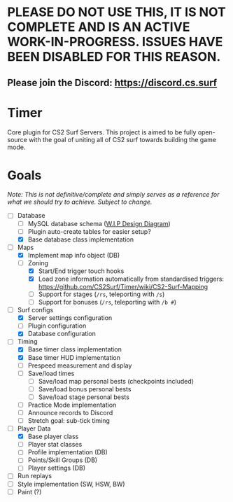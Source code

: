 # PLEASE DO NOT USE THIS, IT IS NOT COMPLETE AND IS AN ACTIVE WORK-IN-PROGRESS. ISSUES HAVE BEEN DISABLED FOR THIS REASON. 
## Please join the Discord: https://discord.cs.surf

# Timer
Core plugin for CS2 Surf Servers. This project is aimed to be fully open-source with the goal of uniting all of CS2 surf towards building the game mode.

# Goals
*Note: This is not definitive/complete and simply serves as a reference for what we should try to achieve. Subject to change.*

- [ ] Database
  - [ ] MySQL database schema ([W.I.P Design Diagram](https://dbdiagram.io/d/CS2Surf-Timer-DB-Schema-6560b76b3be1495787ace4d2))
  - [ ] Plugin auto-create tables for easier setup? 
  - [X] Base database class implementation
- [ ] Maps
  - [X] Implement map info object (DB)
  - [ ] Zoning
    - [X] Start/End trigger touch hooks
    - [X] Load zone information automatically from standardised triggers: https://github.com/CS2Surf/Timer/wiki/CS2-Surf-Mapping 
    - [ ] Support for stages (`/rs`, teleporting with `/s`)
    - [ ] Support for bonuses (`/rs`, teleporting with `/b #`)
- [ ] Surf configs
  - [X] Server settings configuration
  - [ ] Plugin configuration
  - [X] Database configuration
- [ ] Timing
  - [X] Base timer class implementation
  - [X] Base timer HUD implementation
  - [ ] Prespeed measurement and display
  - [ ] Save/load times
    - [ ] Save/load map personal bests (checkpoints included)
    - [ ] Save/load bonus personal bests
    - [ ] Save/load stage personal bests
  - [ ] Practice Mode implementation
  - [ ] Announce records to Discord
  - [ ] Stretch goal: sub-tick timing
- [ ] Player Data
  - [X] Base player class
  - [ ] Player stat classes
  - [ ] Profile implementation (DB)
  - [ ] Points/Skill Groups (DB)
  - [ ] Player settings (DB)
- [ ] Run replays
- [ ] Style implementation (SW, HSW, BW)
- [ ] Paint (?)
